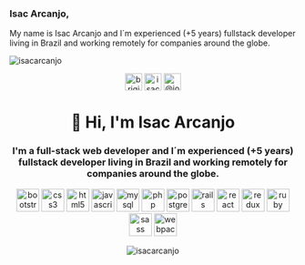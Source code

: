 ### Isac Arcanjo,
My name is Isac Arcanjo and I´m experienced (+5 years) fullstack developer living in Brazil and working remotely for companies around the globe.

<p align="left"> <img src="https://komarev.com/ghpvc/?username=isacarcanjo&style=plastic&label=Stalker+visits" alt="isacarcanjo" /> </p>
<p align="center">
<a href="https://twitter.com/brigidojosue" target="blank"><img align="center" src="https://cdn.jsdelivr.net/npm/simple-icons@3.0.1/icons/twitter.svg" alt="brigidojosue" height="30" width="30" /></a>
<a href="https://linkedin.com/in/isacarcanjo" target="blank"><img align="center" src="https://cdn.jsdelivr.net/npm/simple-icons@3.0.1/icons/linkedin.svg" alt="isacarcanjo" height="30" width="30" /></a>
<a href="https://medium.com/@josue.brigido1" target="blank"><img align="center" src="https://cdn.jsdelivr.net/npm/simple-icons@3.0.1/icons/medium.svg" alt="@josue.brigido1" height="30" width="30" /></a>
</p>
<h1 align="center">👋 Hi, I'm Isac Arcanjo</h1>
<h3 align="center">I'm a full-stack web developer and I´m experienced (+5 years) fullstack developer living in Brazil and working remotely for companies around the globe.
</h3>

<p align="center"><img src="https://devicons.github.io/devicon/devicon.git/icons/bootstrap/bootstrap-plain.svg" alt="bootstrap" width="40" height="40"/> <img src="https://devicons.github.io/devicon/devicon.git/icons/css3/css3-original-wordmark.svg" alt="css3" width="40" height="40"/> <img src="https://devicons.github.io/devicon/devicon.git/icons/html5/html5-original-wordmark.svg" alt="html5" width="40" height="40"/> <img src="https://devicons.github.io/devicon/devicon.git/icons/javascript/javascript-original.svg" alt="javascript" width="40" height="40"/> <img src="https://devicons.github.io/devicon/devicon.git/icons/mysql/mysql-original-wordmark.svg" alt="mysql" width="40" height="40"/> <img src="https://devicons.github.io/devicon/devicon.git/icons/php/php-original.svg" alt="php" width="40" height="40"/> <img src="https://devicons.github.io/devicon/devicon.git/icons/postgresql/postgresql-original-wordmark.svg" alt="postgresql" width="40" height="40"/> <img src="https://devicons.github.io/devicon/devicon.git/icons/rails/rails-original-wordmark.svg" alt="rails" width="40" height="40"/> <img src="https://devicons.github.io/devicon/devicon.git/icons/react/react-original-wordmark.svg" alt="react" width="40" height="40"/> <img src="https://devicons.github.io/devicon/devicon.git/icons/redux/redux-original.svg" alt="redux" width="40" height="40"/> <img src="https://devicons.github.io/devicon/devicon.git/icons/ruby/ruby-original-wordmark.svg" alt="ruby" width="40" height="40"/> <img src="https://devicons.github.io/devicon/devicon.git/icons/sass/sass-original.svg" alt="sass" width="40" height="40"/> <img src="https://devicons.github.io/devicon/devicon.git/icons/webpack/webpack-original.svg" alt="webpack" width="40" height="40"/></p>

<p align="center"><img align="center" src="https://github-readme-stats.vercel.app/api/?username=isacarcanjo&show_icons=true&title_color=548931&icon_color=548931&text_color=fff&bg_color=151515" alt="isacarcanjo" /></p>









